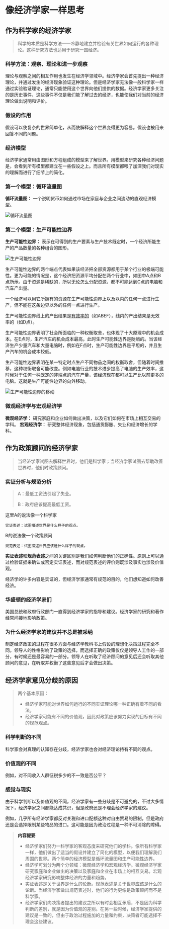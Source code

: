 # 像经济学家一样思考

## 作为科学家的经济学家

> 科学的本质是科学方法——冷静地建立并检验有关世界如何运行的各种理论。这种研究方法也适用于研究一国经济。

### 科学方法：观察、理论和进一步观察

理论与观察之间的相互作用也发生在经济学领域中。经济学家会首先提出一种经济理论，并通过发生的经济现象验证这种理论。但是经济学家无法像一般科学家一样通过实验验证理论，通常只能使用这个世界向他们提供的数据。经济学家更多关注的是历史事件，这些事件不仅是我们能了解过去的经济，也能使我们对当前的经济理论做出说明和评价。

### 假设的作用

假设可以使复杂的世界简单化，从而使解释这个世界变得更为容易。假设也被用来回答不同的问题。

### 经济模型

经济学家通常用由图形和方程组成的模型来了解世界。用模型来研究各种经济问题是，会看到所有模型都建立在一些假设之上。而且所有模型都喂了加深我们对现实的理解而进行了细节上的简化。

### 第一个模型：循环流量图

**循环流量图：** 一个说明货币如何通过市场在家庭与企业之间流动的直观经济模型。

![循环流量图](https://s1.ax1x.com/2020/07/17/Usl42V.jpg)

### 第二个模型：生产可能性边界

**生产可能性边界：** 表示在可得到的生产要素与生产技术既定时，一个经济所能生产的产品数量的各种组合的图形。

![生产可能性边界](https://s1.ax1x.com/2020/07/17/Uslqa9.jpg)

生产可能性边界的两个端点代表如果该经济把全部资源都用于某个行业的极端可能性。更为可能的情况是，这个经济把资源平均分配在两个行业中，如图中A点和B点所示。由于资源是稀缺的，所以无论怎么分配资源，都不可能达到C点的电脑和汽车产出量。

一个经济可以用它所拥有的资源在生产可能性边界上以及以内的任何一点进行生产，但不能在这条边界以外的任何一点进行生产。

生产可能性边界线上的产出结果是<u>有效率的</u>（如ABEF），线内的产出结果是无效率的（如D点）。

生产可能性边界表明了社会所面临的一种权衡取舍，也体现了十大原理中的机会成本。在E点时，生产汽车的机会成本最高，此时生产可能性边界是陡峭的。当该经济生产少量汽车和大量电脑时，例如在F点时，生产可能性边界是平坦的，并且生产汽车的机会成本较低。

生产可能性边界表明在某一特定时点生产不同物品之间的权衡取舍，但随着时间推移，这种权衡取舍可能改变。例如电脑行业的技术进步提高了电脑的生产效率，这时候对于任何一种既定的非端点的汽车产量，该经济现在都可以生产比以前更多的电脑。这就是生产可能性边界的向外移动。

![生产可能性边界的移动](https://s1.ax1x.com/2020/07/17/Us10o9.jpg)

### 微观经济学与宏观经济学

**微观经济学：** 研究家庭和企业如何做出决策，以及它们如何在市场上相互交易的学科。
**宏观经济学：** 研究整体经济现象，包括通货膨胀、失业和经济增长的学科。

## 作为政策顾问的经济学家

>当经济学家试图去解释世界时，他们是科学家；当经济学家试图去帮助改善世界时，他们时政策顾问。

### 实证分析与规范分析

>A：最低工资法引起了失业。
>
>B：政府应该提高最低工资。

这里A的说法像一个科学家

    实证表述：试图描述世界是什么样子的观点。

B的说法像一个政策顾问

    规范表述：试图描述世界应该是什么样子的观点。

**实证表述**和**规范表述**之间的关键区别是我们如何判断他们的正确性。原则上可以通过检验证据来确认或否定实证表述，而对规范表述的评价则既涉及事实也涉及价值观。

经济学的许多内容是实证的，但经济学家通常有规范的目的，他们想知道如何改善经济。

### 华盛顿的经济学家们

美国总统和政府行政部门一直得到经济学家的指导和建议。经济学家的研究和著作经常间接地影响政策。

### 为什么经济学家的建议并不总是被采纳

制定经济政策的过程在很多方面与经济学教科书上假设的理想化决策过程完全不同。领导人的性格影响了政策的选择，而选择正确的政策仅仅是领导人工作的一部分，有时候还是最容易的一部分。领导人在听取了经济顾问的意见后还会听取其他顾问的意见，在听取并权衡了这些意见后才会做出决策。

## 经济学家意见分歧的原因

>两个基本原因：
>
>- 经济学家可能对世界如何运行的不同实证理论哪一种正确有着不同的看法。
>- 经济学家可能有不同的价值观，因此对政策应该努力实现的目标有不同的规范观点。

### 科学判断的不同

科学家会对真理的认知存在分歧，经济学家也会对经济理论持有不同的观点。

### 价值观的不同

例如，对不同收入人群征税多少的不一致是否公平？

### 感觉与现实

由于科学判断以及价值观的不同，经济学家有一些分歧是不可避免的，不过大多情况下，经济学家之间都能达成共识，但是政府还是不理会经济学家的建议。

例如，几乎所有经济学家都反对关税和进口配额这种对自由贸易的限制，但是政府还是会选择限制某些物品的进口。这可能是因为政治过程是一种不可消除的障碍。

><a name='summary'>**内容提要**</a>
>
>- 经济学家们努力一科学家的客观态度来研究他们的学科。像所有科学家一样，他们做出了适当的假设并建立了简化的模型，以便我们理解我们周围的世界。两个简单的经济模型是循环流量图和生产可能性边界。
>- 经济学可划分为两个分领域：微观经济学和宏观经济学。微观经济学家研究家庭和企业做出的决策以及家庭和企业在市场上的相互交易。宏观经济学家研究影响整体经济的力量和趋势。
>- 实证表述是关于世界<u>是</u>什么的论断。规范表述是关于世界<u>应该是</u>什么的论断。当经济学家做出规范表述时，他们的行为更像是政策顾问而不是科学家。
>- 经济学家们向决策者提出的建议之所以有时会相互矛盾，不是因为科学判断的差别，就是因为价值观的差别。在另一些时候，经济学家提供的建议是一致的，但由于政治过程施加的力量和约束，决策者可能选择不理会这些建议。
